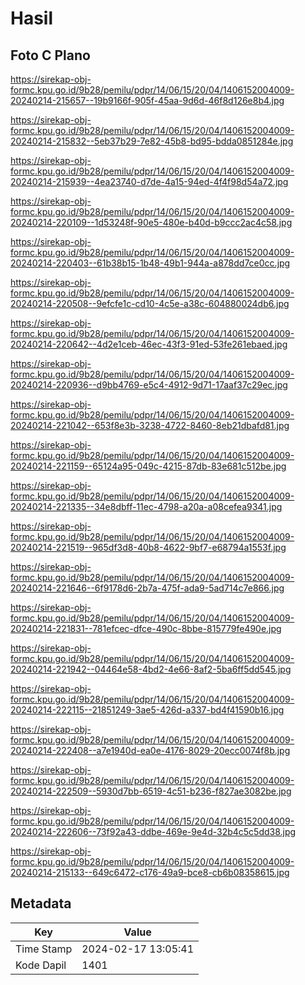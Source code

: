 # Hasil

## Foto C Plano

https://sirekap-obj-formc.kpu.go.id/9b28/pemilu/pdpr/14/06/15/20/04/1406152004009-20240214-215657--19b9166f-905f-45aa-9d6d-46f8d126e8b4.jpg

https://sirekap-obj-formc.kpu.go.id/9b28/pemilu/pdpr/14/06/15/20/04/1406152004009-20240214-215832--5eb37b29-7e82-45b8-bd95-bdda0851284e.jpg

https://sirekap-obj-formc.kpu.go.id/9b28/pemilu/pdpr/14/06/15/20/04/1406152004009-20240214-215939--4ea23740-d7de-4a15-94ed-4f4f98d54a72.jpg

https://sirekap-obj-formc.kpu.go.id/9b28/pemilu/pdpr/14/06/15/20/04/1406152004009-20240214-220109--1d53248f-90e5-480e-b40d-b9ccc2ac4c58.jpg

https://sirekap-obj-formc.kpu.go.id/9b28/pemilu/pdpr/14/06/15/20/04/1406152004009-20240214-220403--61b38b15-1b48-49b1-944a-a878dd7ce0cc.jpg

https://sirekap-obj-formc.kpu.go.id/9b28/pemilu/pdpr/14/06/15/20/04/1406152004009-20240214-220508--9efcfe1c-cd10-4c5e-a38c-604880024db6.jpg

https://sirekap-obj-formc.kpu.go.id/9b28/pemilu/pdpr/14/06/15/20/04/1406152004009-20240214-220642--4d2e1ceb-46ec-43f3-91ed-53fe261ebaed.jpg

https://sirekap-obj-formc.kpu.go.id/9b28/pemilu/pdpr/14/06/15/20/04/1406152004009-20240214-220936--d9bb4769-e5c4-4912-9d71-17aaf37c29ec.jpg

https://sirekap-obj-formc.kpu.go.id/9b28/pemilu/pdpr/14/06/15/20/04/1406152004009-20240214-221042--653f8e3b-3238-4722-8460-8eb21dbafd81.jpg

https://sirekap-obj-formc.kpu.go.id/9b28/pemilu/pdpr/14/06/15/20/04/1406152004009-20240214-221159--65124a95-049c-4215-87db-83e681c512be.jpg

https://sirekap-obj-formc.kpu.go.id/9b28/pemilu/pdpr/14/06/15/20/04/1406152004009-20240214-221335--34e8dbff-11ec-4798-a20a-a08cefea9341.jpg

https://sirekap-obj-formc.kpu.go.id/9b28/pemilu/pdpr/14/06/15/20/04/1406152004009-20240214-221519--965df3d8-40b8-4622-9bf7-e68794a1553f.jpg

https://sirekap-obj-formc.kpu.go.id/9b28/pemilu/pdpr/14/06/15/20/04/1406152004009-20240214-221646--6f9178d6-2b7a-475f-ada9-5ad714c7e866.jpg

https://sirekap-obj-formc.kpu.go.id/9b28/pemilu/pdpr/14/06/15/20/04/1406152004009-20240214-221831--781efcec-dfce-490c-8bbe-815779fe490e.jpg

https://sirekap-obj-formc.kpu.go.id/9b28/pemilu/pdpr/14/06/15/20/04/1406152004009-20240214-221942--04464e58-4bd2-4e66-8af2-5ba6ff5dd545.jpg

https://sirekap-obj-formc.kpu.go.id/9b28/pemilu/pdpr/14/06/15/20/04/1406152004009-20240214-222115--21851249-3ae5-426d-a337-bd4f41590b16.jpg

https://sirekap-obj-formc.kpu.go.id/9b28/pemilu/pdpr/14/06/15/20/04/1406152004009-20240214-222408--a7e1940d-ea0e-4176-8029-20ecc0074f8b.jpg

https://sirekap-obj-formc.kpu.go.id/9b28/pemilu/pdpr/14/06/15/20/04/1406152004009-20240214-222509--5930d7bb-6519-4c51-b236-f827ae3082be.jpg

https://sirekap-obj-formc.kpu.go.id/9b28/pemilu/pdpr/14/06/15/20/04/1406152004009-20240214-222606--73f92a43-ddbe-469e-9e4d-32b4c5c5dd38.jpg

https://sirekap-obj-formc.kpu.go.id/9b28/pemilu/pdpr/14/06/15/20/04/1406152004009-20240214-215133--649c6472-c176-49a9-bce8-cb6b08358615.jpg


## Metadata

| Key        | Value               |
| ---------- | ------------------- |
| Time Stamp | 2024-02-17 13:05:41 |
| Kode Dapil | 1401                |



